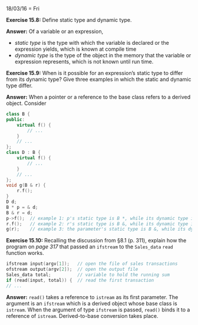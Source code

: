18/03/16 = Fri

**Exercise 15.8:** Define static type and dynamic type.

**Answer:** Of a variable or an expression,

- *static type* is the type with which the variable is declared or the expression yields, which is known at compile time
- *dynamic type* is the type of the object in the memory that the variable or expression represents, which is not known until run time.

**Exercise 15.9:** When is it possible for an expression’s static type to differ from its dynamic type? Give three examples in which the static and dynamic type differ.

**Answer:** When a pointer or a reference to the base class refers to a derived object. Consider

```c++
class B {
public:
    virtual f() {
        // ...
    }
    // ...
};
class D : B {
    virtual f() {
        // ...
    }
    // ...
};
void g(B & r) {
    r.f();
}
D d;
B * p = & d;
B & r = d;
p->f();  // example 1: p's static type is B *, while its dynamic type is D *.
r.f();   // example 2: r's static type is B &, while its dynamic type is D &.
g(r);    // example 3: the parameter's static type is B &, while its dynamic type is D &.
```

**Exercise 15.10:** Recalling the discussion from §8.1 (p. 311), explain how the program on *page 317* that passed an `ifstream` to the `Sales_data` `read` function works.

```c++
ifstream input(argv[1]);   // open the file of sales transactions
ofstream output(argv[2]);  // open the output file
Sales_data total;          // variable to hold the running sum
if (read(input, total)) {  // read the first transaction
// ...
```

**Answer:** `read()` takes a reference to `istream` as its first parameter. The argument is an `ifstream` which is a derived object whose base class is `istream`. When the argument of type `ifstream` is passed, `read()` binds it to a reference of `istream`. Derived-to-base conversion takes place.